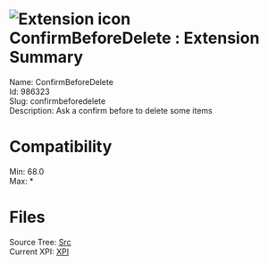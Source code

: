 # ![Extension icon](https://addons.thunderbird.net/user-media/addon_icons/986/986323-64.png?modified=bb96a84c) ConfirmBeforeDelete : Extension Summary

Name: ConfirmBeforeDelete  
Id: 986323  
Slug: confirmbeforedelete  
Description: Ask a confirm before to delete some items
  

# Compatibility
Min: 68.0  
Max: *  

# Files

Source Tree: [Src](x68/986323-confirmbeforedelete/src)  
Current XPI: [XPI](x68/986323-confirmbeforedelete/xpi)  




